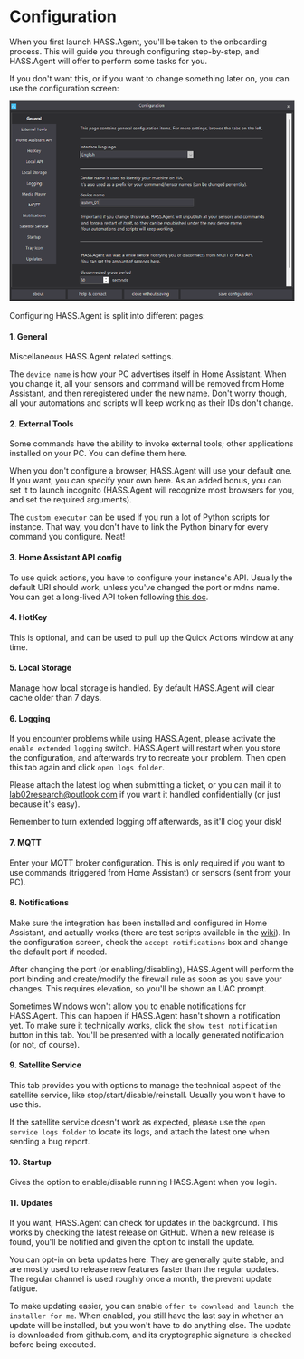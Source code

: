 # Configuration

When you first launch HASS.Agent, you'll be taken to the onboarding process. This will guide you through configuring step-by-step, and HASS.Agent will offer to perform some tasks for you. 

If you don't want this, or if you want to change something later on, you can use the configuration screen: 

![Configuration screen](https://raw.githubusercontent.com/LAB02-Research/HASS.Agent/main/images/hass_agent_configuration.png)

Configuring HASS.Agent is split into different pages:

#### 1. General

Miscellaneous HASS.Agent related settings. 

The `device name` is how your PC advertises itself in Home Assistant. When you change it, all your sensors and command will be removed from Home Assistant, and then reregistered under the new name. Don't worry though, all your automations and scripts will keep working as their IDs don't change.

#### 2. External Tools

Some commands have the ability to invoke external tools; other applications installed on your PC. You can define them here. 

When you don't configure a browser, HASS.Agent will use your default one. If you want, you can specify your own here. As an added bonus, you can set it to launch incognito (HASS.Agent will recognize most browsers for you, and set the required arguments). 

The `custom executor` can be used if you run a lot of Python scripts for instance. That way, you don't have to link the Python binary for every command you configure. Neat!

#### 3. Home Assistant API config

To use quick actions, you have to configure your instance's API. Usually the default URI should work, unless you've changed the port or mdns name. You can get a long-lived API token following [this doc](https://www.home-assistant.io/docs/authentication/).

#### 4. HotKey

This is optional, and can be used to pull up the Quick Actions window at any time.

#### 5. Local Storage

Manage how local storage is handled. By default HASS.Agent will clear cache older than 7 days.

#### 6. Logging

If you encounter problems while using HASS.Agent, please activate the `enable extended logging` switch. HASS.Agent will restart when you store the configuration, and afterwards try to recreate your problem. Then open this tab again and click `open logs folder`. 

Please attach the latest log when submitting a ticket, or you can mail it to lab02research@outlook.com if you want it handled confidentially (or just because it's easy).

Remember to turn extended logging off afterwards, as it'll clog your disk!

#### 7. MQTT

Enter your MQTT broker configuration. This is only required if you want to use commands (triggered from Home Assistant) or sensors (sent from your PC).

#### 8. Notifications

Make sure the integration has been installed and configured in Home Assistant, and actually works (there are test scripts available in the [wiki](https://github.com/LAB02-Research/HASS.Agent/wiki/Notification-Usage-&-Examples)). In the configuration screen, check the `accept notifications` box and change the default port if needed.

After changing the port (or enabling/disabling), HASS.Agent will perform the port binding and create/modify the firewall rule as soon as you save your changes. This requires elevation, so you'll be shown an UAC prompt.

Sometimes Windows won't allow you to enable notifications for HASS.Agent. This can happen if HASS.Agent hasn't shown a notification yet. To make sure it technically works, click the `show test notification` button in this tab. You'll be presented with a locally generated notification (or not, of course).

#### 9. Satellite Service

This tab provides you with options to manage the technical aspect of the satellite service, like stop/start/disable/reinstall. Usually you won't have to use this. 

If the satellite service doesn't work as expected, please use the `open service logs folder` to locate its logs, and attach the latest one when sending a bug report.

#### 10. Startup

Gives the option to enable/disable running HASS.Agent when you login. 

#### 11. Updates

If you want, HASS.Agent can check for updates in the background. This works by checking the latest release on GitHub. When a new release is found, you'll be notified and given the option to install the update.

You can opt-in on beta updates here. They are generally quite stable, and are mostly used to release new features faster than the regular updates. The regular channel is used roughly once a month, the prevent update fatigue.

To make updating easier, you can enable `offer to download and launch the installer for me`. When enabled, you still have the last say in whether an update will be installed, but you won't have to do anything else. The update is downloaded from github.com, and its cryptographic signature is checked before being executed.